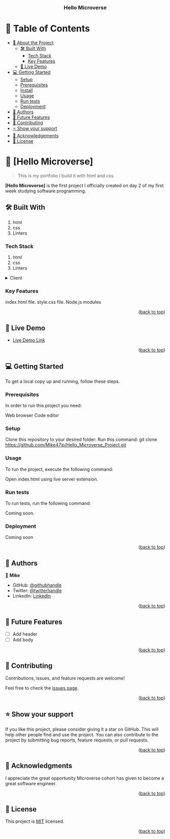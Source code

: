 <a name="Hello Microverse"></a>

<div align="center">
  


  <h3><b>Hello Microverse</b></h3>

</div> 

# 📗 Table of Contents

- [📖 About the Project](#about-project)
  - [🛠 Built With](#built-with)
    - [Tech Stack](#tech-stack)
    - [Key Features](#key-features)
  - [🚀 Live Demo](#live-demo)
- [💻 Getting Started](#getting-started)
  - [Setup](#setup)
  - [Prerequisites](#prerequisites)
  - [Install](#install)
  - [Usage](#usage)
  - [Run tests](#run-tests)
  - [Deployment](#deployment)
- [👥 Authors](#authors)
- [🔭 Future Features](#future-features)
- [🤝 Contributing](#contributing)
- [⭐️ Show your support](#support)
- [🙏 Acknowledgements](#acknowledgements)
- [📝 License](#license)

# 📖 [Hello Microverse] <a name="about-project"></a>

> This is my portfolio I build it with html and css.

**[Hello Microverse]** is the first project I officially created on day 2 of my first week studying software programming.

## 🛠 Built With <a name="built-with"></a>

1. html
2. css
3. Linters

### Tech Stack <a name="tech-stack"></a>

1. html
2. css
3. Linters

<details>
  <summary>Client</summary>
  <ul>
    <li><a href="https://indexhtml.org/">HTML</a></li>
    <li><a href="https://stylecss/">CSS</a></li>
    <li><a href="https://linters.org/">Linters</a></li>
  </ul>
</details>

### Key Features <a name="key-features"></a>

index.html file.
style.css file.
Node.js modules

<p align="right">(<a href="#readme-top">back to top</a>)</p>

## 🚀 Live Demo <a name="live-demo"></a>

- [Live Demo Link](https://google.com)

<p align="right">(<a href="#readme-top">back to top</a>)</p>

## 💻 Getting Started <a name="getting-started"></a>

To get a local copy up and running, follow these steps.

### Prerequisites

In order to run this project you need:

Web browser
Code editor

### Setup

Clone this repository to your desired folder:
Run this command:
git clone https://github.com/Mike47ip/Hello_Microverse_Project.git

### Usage

To run the project, execute the following command:

Open index.html using live server extension.

### Run tests

To run tests, run the following command:

Coming soon.

### Deployment

Coming soon

<p align="right">(<a href="#readme-top">back to top</a>)</p>

## 👥 Authors <a name="Mike"></a>

👤 **Mike**

- GitHub: [@githubhandle](https://github.com/Mike47ip)
- Twitter: [@twitterhandle](https://twitter.com/Mikepee47)
- LinkedIn: [LinkedIn](https://linkedin.com/in/MichaelOseiDarkwah)

<p align="right">(<a href="#readme-top">back to top</a>)</p>

## 🔭 Future Features <a name="future-features"></a>

- [ ] Add header
- [ ] Add body

<p align="right">(<a href="#readme-top">back to top</a>)</p>

## 🤝 Contributing <a name="contributing"></a>

Contributions, issues, and feature requests are welcome!

Feel free to check the [issues page](../../issues/).

<p align="right">(<a href="#readme-top">back to top</a>)</p>

## ⭐️ Show your support <a name="support"></a>

If you like this project, please consider giving it a star on GitHub. This will help other people find and use the project. You can also contribute to the project by submitting bug reports, feature requests, or pull requests.

<p align="right">(<a href="#readme-top">back to top</a>)</p>

## 🙏 Acknowledgments <a name="acknowledgements"></a>

I appreciate the great opportunity Microverse cohort has given to become a great software engineer.

<p align="right">(<a href="#readme-top">back to top</a>)</p>

## 📝 License <a name="MIT license"></a>

This project is [MIT](./LICENSE) licensed.

<p align="right">(<a href="#readme-top">back to top</a>)</p>